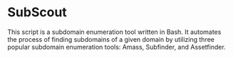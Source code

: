 # SubScout
This script is a subdomain enumeration tool written in Bash. It automates the process of finding subdomains of a given domain by utilizing three popular subdomain enumeration tools: Amass, Subfinder, and Assetfinder.
